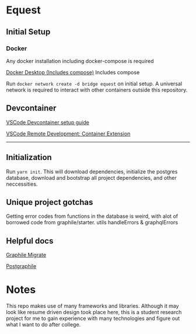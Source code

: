 # Equest

## Initial Setup

### Docker

Any docker installation including docker-compose is required

[Docker Desktop (Includes compose)](https://www.docker.com/products/docker-desktop) Includes compose

Run `docker network create -d bridge equest` on initial setup. A universal network is required to interact with other containers outside this repository.

## Devcontainer

[VSCode Devcontainer setup guide](https://code.visualstudio.com/docs/remote/containers)

[VSCode Remote Development: Container Extension](https://marketplace.visualstudio.com/items?itemName=ms-vscode-remote.remote-containers)

---

## Initialization

Run `yarn init`. This will download dependencies, initialize the postgres database, download and bootstrap all project dependencies, and other neccessities.

## Unique project gotchas

Getting error codes from functions in the database is weird, with alot of borrowed code from graphile/starter. utils handleErrors & graphqlErrors

## Helpful docs

[Graphile Migrate](https://github.com/graphile/migrate)

[Postgraphile](https://www.graphile.org/postgraphile/introduction/)

# Notes

This repo makes use of many frameworks and libraries. Although it may look like resume driven design took place here, this is a student research project for me to gain experience with many technologies and figure out what I want to do after college.
